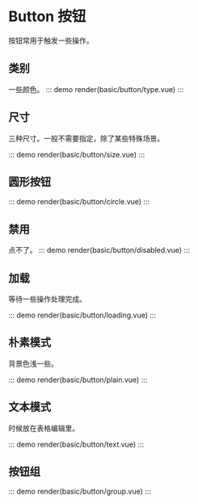 # Button 按钮

按钮常用于触发一些操作。

## 类别

一些颜色。
::: demo
render(basic/button/type.vue)
:::

## 尺寸

三种尺寸。一般不需要指定，除了某些特殊场景。

::: demo
render(basic/button/size.vue)
:::

## 圆形按钮

::: demo
render(basic/button/circle.vue)
:::

## 禁用

点不了。
::: demo
render(basic/button/disabled.vue)
:::

## 加载

等待一些操作处理完成。

::: demo
render(basic/button/loading.vue)
:::

## 朴素模式

背景色浅一些。

::: demo
render(basic/button/plain.vue)
:::

## 文本模式

时候放在表格编辑里。

::: demo
render(basic/button/text.vue)
:::

## 按钮组

::: demo
render(basic/button/group.vue)
:::

